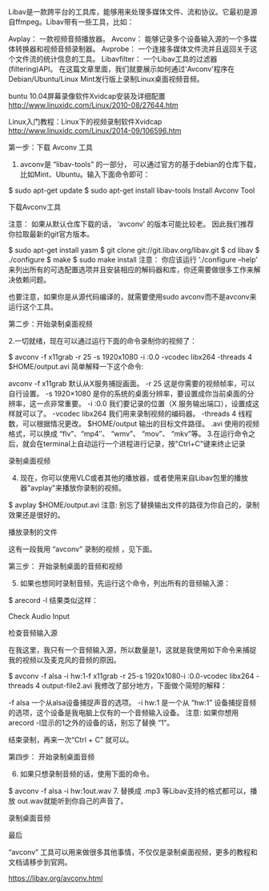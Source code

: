 Libav是一款跨平台的工具库，能够用来处理多媒体文件、流和协议。它最初是源自ffmpeg。Libav带有一些工具，比如：

Avplay： 一款视频音频播放器。
Avconv： 能够记录多个设备输入源的一个多媒体转换器和视频音频录制器。
Avprobe： 一个连接多媒体文件流并且返回关于这个文件流的统计信息的工具。
Libavfilter： 一个Libav工具的过滤器(filtering)API。
在这篇文章里面，我们就要展示如何通过'Avconv'程序在Debian/Ubuntu/Linux Mint发行版上录制Linux桌面视频音频。


buntu 10.04屏幕录像软件Xvidcap安装及详细配置 http://www.linuxidc.com/Linux/2010-08/27644.htm

Linux入门教程：Linux下的视频录制软件Xvidcap  http://www.linuxidc.com/Linux/2014-09/106596.htm

第一步：下载 Avconv 工具

1. avconv是 “libav-tools” 的一部分， 可以通过官方的基于debian的仓库下载，比如Mint、Ubuntu。输入下面命令即可：

$ sudo apt-get update
$ sudo apt-get install libav-tools
Install Avconv Tool


下载Avconv工具

注意： 如果从默认仓库下载的话， ‘avconv’ 的版本可能比较老。 因此我们推荐你拉取最新的git官方版本。

$ sudo apt-get install yasm
$ git clone git://git.libav.org/libav.git
$ cd libav
$ ./configure
$ make
$ sudo make install
注意： 你应该运行 ‘./configure –help’ 来列出所有的可选配置选项并且安装相应的解码器和库，你还需要做很多工作来解决依赖问题。

也要注意，如果你是从源代码编译的，就需要使用sudo avconv而不是avconv来运行这个工具。

第二步：开始录制桌面视频

2.一切就绪，现在可以通过运行下面的命令录制你的视频了：

$ avconv -f x11grab -r 25 -s 1920x1080 -i :0.0 -vcodec libx264 -threads 4 $HOME/output.avi
简单解释一下这个命令:

avconv -f x11grab 默认从X服务捕捉画面。
-r 25 这是你需要的视频帧率，可以自行设置。
-s 1920×1080 是你的系统的桌面分辨率，要设置成你当前桌面的分辨率，这一点非常重要。
-i :0.0 我们要记录的位置（X 服务输出端口），设置成这样就可以了。
-vcodec libx264 我们用来录制视频的编码器。
-threads 4 线程数，可以根据情况更改。
$HOME/output 输出的目标文件路径。
.avi 使用的视频格式，可以换成 “flv”、“mp4″、 “wmv”、 “mov”、 “mkv”等。
3.在运行命令之后，就会在terminal上自动运行一个进程进行记录，按"Ctrl+C"键来终止记录

录制桌面视频

4. 现在，你可以使用VLC或者其他的播放器，或者使用来自Libav包里的播放器"avplay"来播放你录制的视频。

$ avplay $HOME/output.avi
注意: 别忘了替换输出文件的路径为你自己的，录制效果还是很好的。

播放录制的文件

这有一段我用 “avconv” 录制的视频 ，见下面。

第三步： 开始录制桌面的音频和视频

5. 如果也想同时录制音频，先运行这个命令，列出所有的音频输入源：

$ arecord -l
结果类似这样：

Check Audio Input

检查音频输入源

在我这里，我只有一个音频输入源，所以数量是1，这就是我使用如下命令来捕捉我的视频以及麦克风的音频的原因。

$ avconv -f alsa -i hw:1-f x11grab -r 25-s 1920x1080-i :0.0-vcodec libx264 -threads 4 output-file2.avi
我修改了部分地方，下面做个简短的解释：

-f alsa 一个从alsa设备捕捉声音的选项。
-i hw:1 是一个从 “hw:1” 设备捕捉音频的选项，这个设备是我电脑上仅有的一个音频输入设备。
注意: 如果你想用arecord -l显示的1之外的设备的话，别忘了替换 “1”。

结束录制，再来一次“Ctrl + C” 就可以。

第四步： 开始录制桌面音频

6. 如果只想录制音频的话，使用下面的命令。

$ avconv -f alsa -i hw:1out.wav
7. 替换成 .mp3 等Libav支持的格式都可以，播放 out.wav就能听到你自己的声音了。

录制桌面音频

最后

“avconv” 工具可以用来做很多其他事情，不仅仅是录制桌面视频，更多的教程和文档请移步到官网。

https://libav.org/avconv.html
